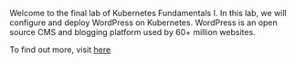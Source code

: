 Welcome to the final lab of Kubernetes Fundamentals I. In this lab, we will configure and deploy WordPress on Kubernetes. WordPress is an open source CMS and blogging platform used by 60+ million websites.

To find out more, visit [here](https://codex.wordpress.org/Getting_Started_with_WordPress)
